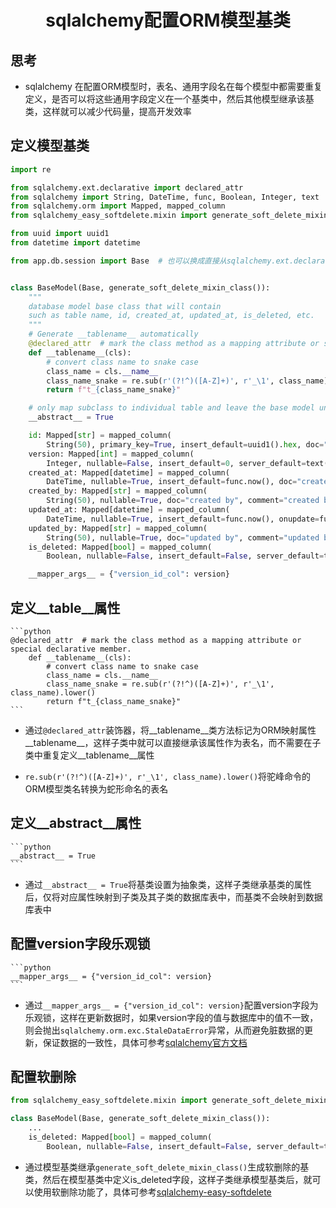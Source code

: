 # <center>sqlalchemy配置ORM模型基类

## 思考

- sqlalchemy 在配置ORM模型时，表名、通用字段名在每个模型中都需要重复定义，是否可以将这些通用字段定义在一个基类中，然后其他模型继承该基类，这样就可以减少代码量，提高开发效率

## 定义模型基类

```python
import re

from sqlalchemy.ext.declarative import declared_attr
from sqlalchemy import String, DateTime, func, Boolean, Integer, text
from sqlalchemy.orm import Mapped, mapped_column
from sqlalchemy_easy_softdelete.mixin import generate_soft_delete_mixin_class

from uuid import uuid1
from datetime import datetime

from app.db.session import Base  # 也可以换成直接从sqlalchemy.ext.declarative import declarative_base 导入Base


class BaseModel(Base, generate_soft_delete_mixin_class()):
    """
    database model base class that will contain
    such as table name, id, created_at, updated_at, is_deleted, etc.
    """
    # Generate __tablename__ automatically
    @declared_attr  # mark the class method as a mapping attribute or special declarative member.
    def __tablename__(cls):
        # convert class name to snake case
        class_name = cls.__name__
        class_name_snake = re.sub(r'(?!^)([A-Z]+)', r'_\1', class_name).lower()
        return f"t_{class_name_snake}"

    # only map subclass to individual table and leave the base model unmapped with "__abstract__" equal to True.
    __abstract__ = True

    id: Mapped[str] = mapped_column(
        String(50), primary_key=True, insert_default=uuid1().hex, doc="id: primary key", comment="id: primary key")
    version: Mapped[int] = mapped_column(
        Integer, nullable=False, insert_default=0, server_default=text("0"), doc="version: optimistic lock version", comment="version: optimistic lock version")
    created_at: Mapped[datetime] = mapped_column(
        DateTime, nullable=True, insert_default=func.now(), doc="created time", comment="created time")
    created_by: Mapped[str] = mapped_column(
        String(50), nullable=True, doc="created by", comment="created by")
    updated_at: Mapped[datetime] = mapped_column(
        DateTime, nullable=True, insert_default=func.now(), onupdate=func.now(), doc="updated time", comment="updated time")
    updated_by: Mapped[str] = mapped_column(
        String(50), nullable=True, doc="updated by", comment="updated by")
    is_deleted: Mapped[bool] = mapped_column(
        Boolean, nullable=False, insert_default=False, server_default=text("False"), doc="is deleted or not", comment="is deleted or not")

    __mapper_args__ = {"version_id_col": version}

```

## 定义__table__属性

    ```python
    @declared_attr  # mark the class method as a mapping attribute or special declarative member.
        def __tablename__(cls):
            # convert class name to snake case
            class_name = cls.__name__
            class_name_snake = re.sub(r'(?!^)([A-Z]+)', r'_\1', class_name).lower()
            return f"t_{class_name_snake}"
    ```

- 通过`@declared_attr`装饰器，将__tablename__类方法标记为ORM映射属性__tablename__，这样子类中就可以直接继承该属性作为表名，而不需要在子类中重复定义__tablename__属性

- `re.sub(r'(?!^)([A-Z]+)', r'_\1', class_name).lower()`将驼峰命令的ORM模型类名转换为蛇形命名的表名

## 定义__abstract__属性

    ```python
    __abstract__ = True
    ```

- 通过`__abstract__ = True`将基类设置为抽象类，这样子类继承基类的属性后，仅将对应属性映射到子类及其子类的数据库表中，而基类不会映射到数据库表中

## 配置version字段乐观锁

    ```python
    __mapper_args__ = {"version_id_col": version}
    ```

- 通过`__mapper_args__ = {"version_id_col": version}`配置version字段为乐观锁，这样在更新数据时，如果version字段的值与数据库中的值不一致，则会抛出`sqlalchemy.orm.exc.StaleDataError`异常，从而避免脏数据的更新，保证数据的一致性，具体可参考[sqlalchemy官方文档](https://docs.sqlalchemy.org/en/20/orm/versioning.html)

## 配置软删除

```python
from sqlalchemy_easy_softdelete.mixin import generate_soft_delete_mixin_class

class BaseModel(Base, generate_soft_delete_mixin_class()):
    ...
    is_deleted: Mapped[bool] = mapped_column(
        Boolean, nullable=False, insert_default=False, server_default=text("False"), doc="is deleted or not", comment="is deleted or not")
```

- 通过模型基类继承`generate_soft_delete_mixin_class()`生成软删除的基类，然后在模型基类中定义is_deleted字段，这样子类继承模型基类后，就可以使用软删除功能了，具体可参考[sqlalchemy-easy-softdelete](https://pypi.org/project/sqlalchemy-easy-softdelete/)